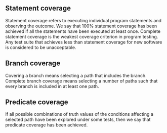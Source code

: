 ## Statement coverage
Statement coverage refers to executing individual
program statements and observing the outcome.
We say that 100% statement coverage has been
achieved if all the statements have been
executed at least once. Complete statement
coverage is the weakest coverage criterion in
program testing. Any test suite that achieves less
than statement coverage for new software is
considered to be unacceptable.

## Branch coverage
Covering a branch means
selecting a path that includes the branch.
Complete branch coverage means selecting
a number of paths such that every branch is
included in at least one path.

## Predicate coverage
If all possible combinations of truth values
of the conditions affecting a selected path
have been explored under some tests,
then we say that predicate coverage has
been achieved.
